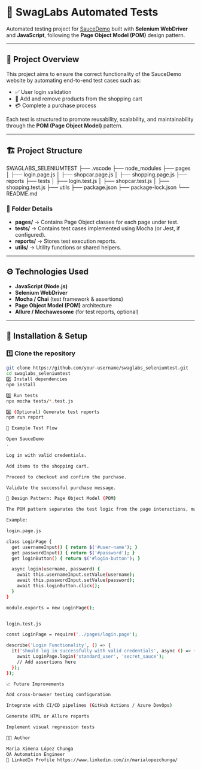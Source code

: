 # 🧪 SwagLabs Automated Tests

Automated testing project for [SauceDemo](https://www.saucedemo.com/) built with **Selenium WebDriver** and **JavaScript**, following the **Page Object Model (POM)** design pattern.

---

## 🚀 Project Overview

This project aims to ensure the correct functionality of the SauceDemo website by automating end-to-end test cases such as:

- ✅ User login validation  
- 🛒 Add and remove products from the shopping cart  
- 💳 Complete a purchase process  

Each test is structured to promote reusability, scalability, and maintainability through the **POM (Page Object Model)** pattern.

---

## 🏗️ Project Structure

SWAGLABS_SELENIUMTEST
├── .vscode
├── node_modules
├── pages
│ ├── login.page.js
│ ├── shopcar.page.js
│ ├── shopping.page.js
├── reports
├── tests
│ ├── login.test.js
│ ├── shopcar.test.js
│ ├── shopping.test.js
├── utils
├── package.json
├── package-lock.json
└── README.md


### 📂 Folder Details

- **pages/** → Contains Page Object classes for each page under test.  
- **tests/** → Contains test cases implemented using Mocha (or Jest, if configured).  
- **reports/** → Stores test execution reports.  
- **utils/** → Utility functions or shared helpers.  

---

## ⚙️ Technologies Used

- **JavaScript (Node.js)**  
- **Selenium WebDriver**  
- **Mocha / Chai** (test framework & assertions)  
- **Page Object Model (POM)** architecture  
- **Allure / Mochawesome** (for test reports, optional)

---

## 🧰 Installation & Setup

### 1️⃣ Clone the repository
```bash
git clone https://github.com/your-username/swaglabs_seleniumtest.git
cd swaglabs_seleniumtest
2️⃣ Install dependencies
npm install

3️⃣ Run tests
npx mocha tests/*.test.js

4️⃣ (Optional) Generate test reports
npm run report

🧩 Example Test Flow

Open SauceDemo
.

Log in with valid credentials.

Add items to the shopping cart.

Proceed to checkout and confirm the purchase.

Validate the successful purchase message.

🧠 Design Pattern: Page Object Model (POM)

The POM pattern separates the test logic from the page interactions, making tests more readable and easier to maintain.

Example:

login.page.js

class LoginPage {
  get usernameInput() { return $('#user-name'); }
  get passwordInput() { return $('#password'); }
  get loginButton() { return $('#login-button'); }

  async login(username, password) {
    await this.usernameInput.setValue(username);
    await this.passwordInput.setValue(password);
    await this.loginButton.click();
  }
}

module.exports = new LoginPage();


login.test.js

const LoginPage = require('../pages/login.page');

describe('Login Functionality', () => {
  it('should log in successfully with valid credentials', async () => {
    await LoginPage.login('standard_user', 'secret_sauce');
    // Add assertions here
  });
});

📈 Future Improvements

Add cross-browser testing configuration

Integrate with CI/CD pipelines (GitHub Actions / Azure DevOps)

Generate HTML or Allure reports

Implement visual regression tests

👩‍💻 Author

Maria Ximena López Chunga
QA Automation Engineer
💼 LinkedIn Profile https://www.linkedin.com/in/marialopezchunga/